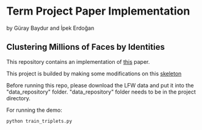# Term Project Paper Implementation
by Güray Baydur and İpek Erdoğan
## Clustering Millions of Faces by Identities

This repository contains an implementation of [this](https://arxiv.org/pdf/1604.00989.pdf) paper.

This project is builded by making some modifications on this [skeleton](https://github.com/sanku-lib/image_triplet_loss)

Before running this repo, please download the LFW data and put it into the "data_repository" folder. "data_repository" folder needs to be in the project directory.

For running the demo:

```
python train_triplets.py
```

